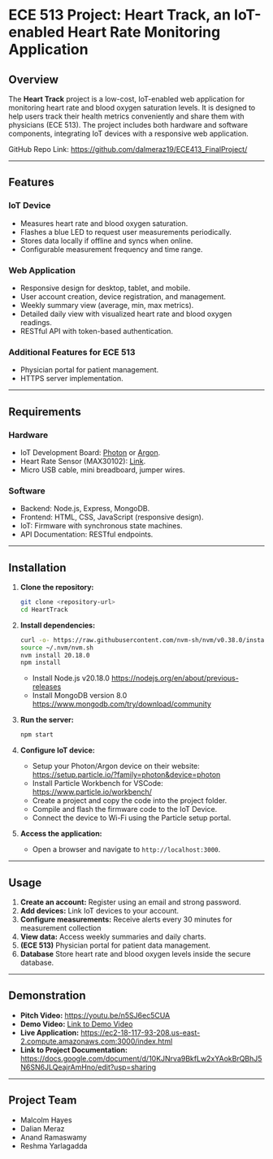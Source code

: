 # ECE 513 Project: Heart Track, an IoT-enabled Heart Rate Monitoring Application

## Overview
The **Heart Track** project is a low-cost, IoT-enabled web application for monitoring heart rate and blood oxygen saturation levels. It is designed to help users track their health metrics conveniently and share them with physicians (ECE 513). The project includes both hardware and software components, integrating IoT devices with a responsive web application.

GitHub Repo Link: https://github.com/dalmeraz19/ECE413_FinalProject/

---

## Features
### IoT Device
- Measures heart rate and blood oxygen saturation.
- Flashes a blue LED to request user measurements periodically.
- Stores data locally if offline and syncs when online.
- Configurable measurement frequency and time range.

### Web Application
- Responsive design for desktop, tablet, and mobile.
- User account creation, device registration, and management.
- Weekly summary view (average, min, max metrics).
- Detailed daily view with visualized heart rate and blood oxygen readings.
- RESTful API with token-based authentication.

### Additional Features for ECE 513
- Physician portal for patient management.
- HTTPS server implementation.

---

## Requirements
### Hardware
- IoT Development Board: [Photon](https://store.particle.io/products/photon-2) or [Argon](https://store.particle.io/products/argon-kit).
- Heart Rate Sensor (MAX30102): [Link](https://www.amazon.com/dp/B08NFY97SC).
- Micro USB cable, mini breadboard, jumper wires.

### Software
- Backend: Node.js, Express, MongoDB.
- Frontend: HTML, CSS, JavaScript (responsive design).
- IoT: Firmware with synchronous state machines.
- API Documentation: RESTful endpoints.

---

## Installation
1. **Clone the repository:**
   ```bash
   git clone <repository-url>
   cd HeartTrack
   ```
2. **Install dependencies:**
   ```bash
   curl -o- https://raw.githubusercontent.com/nvm-sh/nvm/v0.38.0/install.sh | bash
   source ~/.nvm/nvm.sh
   nvm install 20.18.0
   npm install 
   ```
   - Install Node.js v20.18.0 https://nodejs.org/en/about/previous-releases
   - Install MongoDB version 8.0 https://www.mongodb.com/try/download/community

3. **Run the server:**
   ```bash
   npm start
   ```
4. **Configure IoT device:**
   - Setup your Photon/Argon device on their website: https://setup.particle.io/?family=photon&device=photon
   - Install Particle Workbench for VSCode: https://www.particle.io/workbench/
   - Create a project and copy the code into the project folder.
   - Compile and flash the firmware code to the IoT Device.
   - Connect the device to Wi-Fi using the Particle setup portal.

5. **Access the application:**
   - Open a browser and navigate to `http://localhost:3000`.

---

## Usage
1. **Create an account:** Register using an email and strong password.
2. **Add devices:** Link IoT devices to your account.
3. **Configure measurements:** Receive alerts every 30 minutes for measurement collection
4. **View data:** Access weekly summaries and daily charts.
5. **(ECE 513)** Physician portal for patient data management.
6. **Database** Store heart rate and blood oxygen levels inside the secure database.

---

## Demonstration
- **Pitch Video:** https://youtu.be/n5SJ6ec5CUA
- **Demo Video:** [Link to Demo Video](#)
- **Live Application:** https://ec2-18-117-93-208.us-east-2.compute.amazonaws.com:3000/index.html
- **Link to Project Documentation:** https://docs.google.com/document/d/10KJNrva9BkfLw2xYAokBrQBhJ5N6SN6JLQeajrAmHno/edit?usp=sharing

---

## Project Team
- Malcolm Hayes
- Dalian Meraz
- Anand Ramaswamy
- Reshma Yarlagadda
